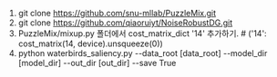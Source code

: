 1. git clone https://github.com/snu-mllab/PuzzleMix.git
2. git clone https://github.com/qiaoruiyt/NoiseRobustDG.git
3. PuzzleMix/mixup.py 폴더에서 cost_matrix_dict '14' 추가하기.         # ('14': cost_matrix(14, device).unsqueeze(0))
4. python waterbirds_saliency.py --data_root [data_root] --model_dir [model_dir] --out_dir [out_dir] --save True

